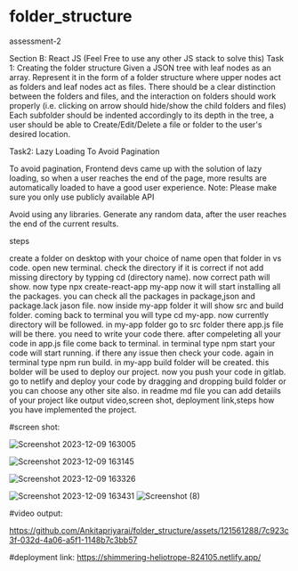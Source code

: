 # folder_structure
assessment-2

Section B: React JS (Feel Free to use any other JS stack to solve this)
Task 1: Creating the folder structure
Given a JSON tree with leaf nodes as an array. Represent it in the form of a folder structure where upper nodes act as folders and leaf nodes act as files.
There should be a clear distinction between the folders and files, and the interaction on folders should work properly (i.e. clicking on arrow should hide/show the child folders and files)
Each subfolder should be indented accordingly to its depth in the tree, a user should be able to Create/Edit/Delete a file or folder to the user's desired location.

Task2: Lazy Loading To Avoid Pagination

To avoid pagination, Frontend devs came up with the solution of lazy loading, so when a user reaches the end of the page, more results are automatically loaded to have a good user experience.
Note: Please make sure you only use publicly available API

Avoid using any libraries.
Generate any random data, after the user reaches the end of the current results.


steps

create a folder on desktop with your choice of name
open that folder  in vs code.
open  new terminal.
check the directory if it is correct if not add missing directory by typping cd (directory
name).
now correct path will show.
now type npx create-react-app my-app
now it will start installing all the packages.
you can check all the packages in package,json and package.lack jason file.
now inside my-app folder it will show src and build folder.
coming back to terminal you will type cd my-app.
now currently directory will be followed.
in my-app folder go to src folder there app.js file will be there.
you need to write your code there.
after compeleting all your code in app.js file come back to terminal.
in terminal type npm start
your code will start running.
if there any issue then check your code.
again in terminal type npm run build.
in my-app build folder will be created.
this bolder will be used to deploy our project.
now you push your code in gitlab.
go to netlify and deploy your code by dragging and dropping build folder or you can choose
any other site also.
in readme md file you can add detaiils of your project like output video,screen shot,
deployment link,steps how you have implemented the project.

#screen shot:


![Screenshot 2023-12-09 163005](https://github.com/Ankitapriyarai/folder_structure/assets/121561288/268f7440-ebf1-4a5e-b533-4fb864712b74)


![Screenshot 2023-12-09 163145](https://github.com/Ankitapriyarai/folder_structure/assets/121561288/5b9713d4-c92d-47e9-a92b-841d233b3b6b)


![Screenshot 2023-12-09 163326](https://github.com/Ankitapriyarai/folder_structure/assets/121561288/74c08ce3-163e-4b9b-9793-5c3663e01bfa)

![Screenshot 2023-12-09 163431](https://github.com/Ankitapriyarai/folder_structure/assets/121561288/07f9ae93-5609-4f98-9402-e45b513f65a6)
![Screenshot (8)](https://github.com/Ankitapriyarai/folder_structure/assets/121561288/f81b1574-2c7a-4221-b95e-daa1ea7c4b6c)

#video output:

https://github.com/Ankitapriyarai/folder_structure/assets/121561288/7c923c3f-032d-4a06-a5f1-1148b7c3bb57



#deployment link:
https://shimmering-heliotrope-824105.netlify.app/
